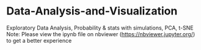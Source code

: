 # Data-Analysis-and-Visualization
Exploratory Data Analysis, Probability &amp; stats with simulations, PCA, t-SNE
Note: Please view the ipynb file on nbviewer (https://nbviewer.jupyter.org/) to get a better experience

